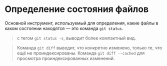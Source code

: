 # Определение состояния файлов
Основной инструмент, используемый для определения, какие файлы в каком состоянии
находятся — это команда `git status`.
> с тегом  `git status -s`, выводит более компактный вид.

> Команда `git diff` выводит, что конкретно изменено, только те, что ещё не проиндексированы.
> Команда `git diff --cached` для просмотра проиндексированных изменений.
